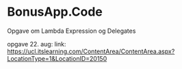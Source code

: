 # BonusApp.Code
Opgave om Lambda Expression og Delegates


opgave 22. aug: link: 
https://ucl.itslearning.com/ContentArea/ContentArea.aspx?LocationType=1&LocationID=20150
